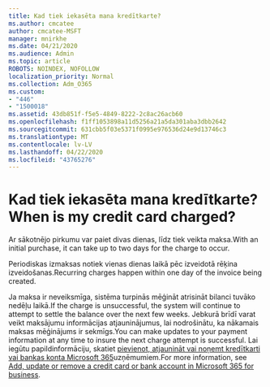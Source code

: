```yaml
---
title: Kad tiek iekasēta mana kredītkarte?
ms.author: cmcatee
author: cmcatee-MSFT
manager: mnirkhe
ms.date: 04/21/2020
ms.audience: Admin
ms.topic: article
ROBOTS: NOINDEX, NOFOLLOW
localization_priority: Normal
ms.collection: Adm_O365
ms.custom:
- "446"
- "1500018"
ms.assetid: 43db851f-f5e5-4849-8222-2c8ac26acb60
ms.openlocfilehash: f1ff1053898a11d5256a21a5da301aba3dbb2642
ms.sourcegitcommit: 631cbb5f03e5371f0995e976536d24e9d13746c3
ms.translationtype: MT
ms.contentlocale: lv-LV
ms.lasthandoff: 04/22/2020
ms.locfileid: "43765276"
---
```

# <a name="when-is-my-credit-card-charged"></a><span data-ttu-id="8ae9d-102">Kad tiek iekasēta mana kredītkarte?</span><span class="sxs-lookup"><span data-stu-id="8ae9d-102">When is my credit card charged?</span></span>

<span data-ttu-id="8ae9d-103">Ar sākotnējo pirkumu var paiet divas dienas, līdz tiek veikta maksa.</span><span class="sxs-lookup"><span data-stu-id="8ae9d-103">With an initial purchase, it can take up to two days for the charge to occur.</span></span>
  
<span data-ttu-id="8ae9d-104">Periodiskas izmaksas notiek vienas dienas laikā pēc izveidotā rēķina izveidošanas.</span><span class="sxs-lookup"><span data-stu-id="8ae9d-104">Recurring charges happen within one day of the invoice being created.</span></span>
  
<span data-ttu-id="8ae9d-105">Ja maksa ir neveiksmīga, sistēma turpinās mēģināt atrisināt bilanci tuvāko nedēļu laikā.</span><span class="sxs-lookup"><span data-stu-id="8ae9d-105">If the charge is unsuccessful, the system will continue to attempt to settle the balance over the next few weeks.</span></span> <span data-ttu-id="8ae9d-106">Jebkurā brīdī varat veikt maksājumu informācijas atjauninājumus, lai nodrošinātu, ka nākamais maksas mēģinājums ir sekmīgs.</span><span class="sxs-lookup"><span data-stu-id="8ae9d-106">You can make updates to your payment information at any time to insure the next charge attempt is successful.</span></span> <span data-ttu-id="8ae9d-107">Lai iegūtu papildinformāciju, skatiet [pievienot, atjaunināt vai noņemt kredītkarti vai bankas konta Microsoft 365](https://docs.microsoft.com/office365/admin/subscriptions-and-billing/add-update-or-remove-credit-card-or-bank-account)uzņēmumiem.</span><span class="sxs-lookup"><span data-stu-id="8ae9d-107">For more information, see [Add, update or remove a credit card or bank account in Microsoft 365 for business](https://docs.microsoft.com/office365/admin/subscriptions-and-billing/add-update-or-remove-credit-card-or-bank-account).</span></span>